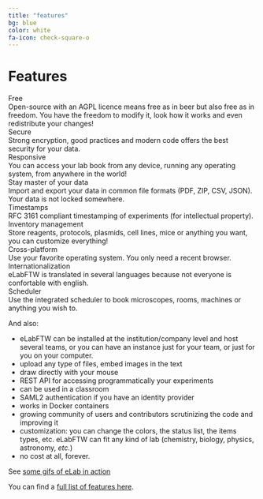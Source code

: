 ```yaml
---
title: "features"
bg: blue
color: white
fa-icon: check-square-o
---
```


# Features

<div class='row display-flex'>

<div class='col-xs-12 col-sm-4 col-md-4 col-lg-4'>
<div class='feature-title'>Free <i class='fa fa-usd'></i>
</div>
Open-source with an AGPL licence means free as in beer but also free as in freedom. You have the freedom to modify it, look how it works and even redistribute your changes!
</div>

<div class='col-xs-12 col-sm-4 col-md-4 col-lg-4'>
<div class='feature-title'>Secure <i class='fa fa-lock'></i></div>
Strong encryption, good practices and modern code offers the best security for your data.
</div>

<div class='col-xs-12 col-sm-4 col-md-4 col-lg-4'>
<div class='feature-title'>Responsive <i class='fa fa-mobile'></i> <i class='fa fa-tablet'></i> <i class='fa fa-desktop'></i></div>
You can access your lab book from any device, running any operating system, from anywhere in the world!
</div>

<div class='col-xs-12 col-sm-4 col-md-4 col-lg-4'>
<div class='feature-title'>Stay master of your data <i class='fa fa-cloud-download'></i></div>
Import and export your data in common file formats (PDF, ZIP, CSV, JSON). Your data is not locked somewhere.
</div>

<div class='col-xs-12 col-sm-4 col-md-4 col-lg-4'>
<div class='feature-title'>Timestamps <i class='fa fa-clock-o'></i></div>
RFC 3161 compliant timestamping of experiments (for intellectual property).
</div>

<div class='col-xs-12 col-sm-4 col-md-4 col-lg-4'>
<div class='feature-title'>Inventory management <i class='fa fa-database'></i></div>
Store reagents, protocols, plasmids, cell lines, mice or anything you want, you can customize everything!
</div>

<div class='col-xs-12 col-sm-4 col-md-4 col-lg-4'>
<div class='feature-title'>Cross-platform <i class='fa fa-windows'></i> <i class='fa fa-apple'></i> <i class='fa fa-linux'></i></div>
Use your favorite operating system. You only need a recent browser.
</div>

<div class='col-xs-12 col-sm-4 col-md-4 col-lg-4'>
<div class='feature-title'>Internationalization <i class='fa fa-globe'></i></div>
eLabFTW is translated in several languages because not everyone is confortable with english.
</div>

<div class='col-xs-12 col-sm-4 col-md-4 col-lg-4'>
<div class='feature-title'>Scheduler <i class='fa fa-calendar'></i></div>
Use the integrated scheduler to book microscopes, rooms, machines or anything you wish to.
</div>

</div>


And also:

- eLabFTW can be installed at the institution/company level and host several teams, or you can have an instance just for your team, or just for you on your computer.
- upload any type of files, embed images in the text
- draw directly with your mouse
- REST API for accessing programmatically your experiments
- can be used in a classroom
- SAML2 authentication if you have an identity provider
- works in Docker containers
- growing community of users and contributors scrutinizing the code and improving it
- customization: you can change the colors, the status list, the items types, etc. eLabFTW can fit any kind of lab (chemistry, biology, physics, astronomy, *etc.*)
- no cost at all, forever.

See [some gifs of eLab in action](http://imgur.com/gallery/V67U1)

You can find a [full list of features here](https://elabftw.readthedocs.io/en/latest/features.html).
